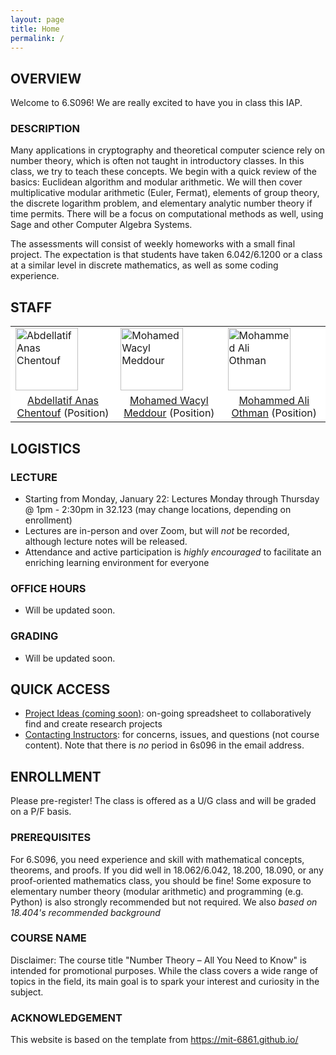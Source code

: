 ```yaml
---
layout: page
title: Home
permalink: /
---
```

## OVERVIEW
Welcome to 6.S096! We are really excited to have you in class this IAP. 


### DESCRIPTION
Many applications in cryptography and theoretical computer science rely on number theory, which is often not taught in introductory classes. In this class, we try to teach these concepts. We begin with a quick review of the basics: Euclidean algorithm and modular arithmetic. We will then cover multiplicative modular arithmetic (Euler, Fermat), elements of group theory, the discrete logarithm problem, and elementary analytic number theory if time permits. There will be a focus on computational methods as well, using Sage and other Computer Algebra Systems.

The assessments will consist of weekly homeworks with a small final project. The expectation is that students have taken 6.042/6.1200 or a class at a similar level in discrete mathematics, as well as some coding experience.

## STAFF
<p></p>
<table align="center" style="background-color:#FFFFFF" border="0px">
  <tr>
    <td><img src="{{ site.baseurl }}/images/anas_chentouf_cropped.png" width="100" alt="Abdellatif Anas Chentouf"/></td>
    <td><img src="{{ site.baseurl }}/images/mohamed_meddour_cropped.png" width="100" alt="Mohamed Wacyl Meddour"/></td>
    <td><img src="{{ site.baseurl }}/images/mohammed_othman_cropped.png" width="100" alt="Mohammed Ali Othman"/></td>
  </tr>
  <tr>
    <td align="center" style="background-color:#FFFFFF" border="0"><a href="#">Abdellatif Anas Chentouf</a> (Position)</td>
    <td align="center" style="background-color:#FFFFFF" border="0"><a href="#">Mohamed Wacyl Meddour</a> (Position)</td>
    <td align="center" style="background-color:#FFFFFF" border="0"><a href="#">Mohammed Ali Othman</a> (Position)</td>
  </tr>
</table>


## LOGISTICS
### LECTURE
- Starting from Monday, January 22: Lectures Monday through Thursday @ 1pm - 2:30pm in 32.123 (may change locations, depending on enrollment)
- Lectures are in-person and over Zoom, but will *not* be recorded, although lecture notes will be released.
- Attendance and active participation is *highly encouraged* to facilitate an enriching learning environment for everyone

### OFFICE HOURS
- Will be updated soon. 


### GRADING
- Will be updated soon. 

## QUICK ACCESS

- [Project Ideas (coming soon)](): on-going spreadsheet to collaboratively find and create research projects
- [Contacting Instructors](mailto:6s096-iap24@mit.edu): for concerns, issues, and questions (not course content). Note that there is *no* period in 6s096 in the email address.

## ENROLLMENT
Please pre-register! The class is offered as a U/G class and will be graded on a P/F basis. 

### PREREQUISITES 
For 6.S096, you need experience and skill with mathematical concepts, theorems, and proofs.  If you did well in 18.062/6.042, 18.200, 18.090, or any proof-oriented mathematics class, you should be fine! Some exposure to elementary number theory (modular arithmetic) and programming (e.g. Python) is also strongly recommended but not required. We also  _based on 18.404's recommended background_

### COURSE NAME
Disclaimer: The course title "Number Theory – All You Need to Know" is intended for promotional purposes. While the class covers a wide range of topics in the field, its main goal is to spark your interest and curiosity in the subject.

### ACKNOWLEDGEMENT
This website is based on the template from https://mit-6861.github.io/


